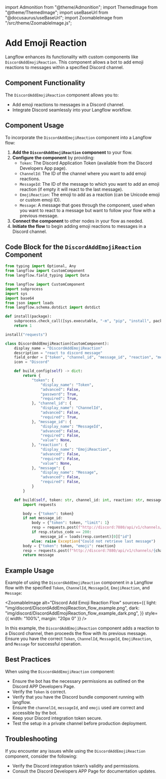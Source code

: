 import Admonition from "@theme/Admonition";
import ThemedImage from "@theme/ThemedImage";
import useBaseUrl from "@docusaurus/useBaseUrl";
import ZoomableImage from "/src/theme/ZoomableImage.js";

# Add Emoji Reaction

Langflow enhances its functionality with custom components like `DiscordAddEmojiReaction`. This component allows a bot to add emoji reactions to messages within a specified Discord channel.

## Component Functionality

<Admonition type="tip" title="Component Functionality">

The `DiscordAddEmojiReaction` component allows you to:

- Add emoji reactions to messages in a Discord channel.
- Integrate Discord seamlessly into your Langflow workflow.

</Admonition>

## Component Usage

To incorporate the `DiscordAddEmojiReaction` component into a Langflow flow:

1. **Add the `DiscordAddEmojiReaction` component** to your flow.
2. **Configure the component** by providing:
   - `Token`: The Discord Application Token (available from the Discord Developers App page).
   - `ChannelId`: The ID of the channel where you want to add emoji reactions.
   - `MessageId`: The ID of the message to which you want to add an emoji reaction (if empty it will react to the last message).
   - `EmojiReaction`: The emoji to add as a reaction (can be Unicode emoji or custom emoji ID).
   - `Message`: A message that goes through the component, used when you want to react to a message but want to follow your flow with a previous message.
3. **Connect the component** to other nodes in your flow as needed.
4. **Initiate the flow** to begin adding emoji reactions to messages in a Discord channel.

## Code Block for the `DiscordAddEmojiReaction` Component

```python
from typing import Optional, Any
from langflow import CustomComponent
from langflow.field_typing import Data

from langflow import CustomComponent
import subprocess
import sys
import base64
from json import loads
from langflow.schema.dotdict import dotdict

def install(package):
    subprocess.check_call([sys.executable, "-m", "pip", "install", package])
    return 1

install("requests")

class DiscordAddEmojiReaction(CustomComponent):
    display_name = "DiscordAddEmojiReaction"
    description = "react to discord message"
    field_order = ["token", "channel_id", "message_id", "reaction", "message"]
    icon = "Discord"

    def build_config(self) -> dict:
        return {
            "token": {
                "display_name": "Token",
                "advanced": False,
                "password": True,
                "required": True,
            }, "channel_id": {
                "display_name": "ChannelId",
                "advanced": False,
                "required": True,
            }, "message_id": {
                "display_name": "MessageId",
                "advanced": False,
                "required": False,
                "value": None,
            }, "reaction": {
                "display_name": "EmojiReaction",
                "advanced": False,
                "required": False,
                "value": None,
            }, "message": {
                "display_name": "Message",
                "advanced": False,
                "required": False,
            }
        }

    def build(self, token: str, channel_id: int, reaction: str, message: str, message_id: Optional[int] = None) -> str:
        import requests

        body = {"token": token}
        if not message_id:
            body = {"token": token, "limit": 1}
            resp = requests.post(f"http://discord:7880/api/v1/channels/{channel_id}/get_messages", json=body)
            if resp.status_code == 200:
                message_id = loads(resp.content)[0]["id"]
            else: raise Exception("Could not retrieve last message")
        body = {"token": token, "emoji": reaction}
        resp = requests.post(f"http://discord:7880/api/v1/channels/{channel_id}/react/{message_id}", json=body)
        return message
```

## Example Usage

<Admonition type="info" title="Example Usage">

Example of using the `DiscordAddEmojiReaction` component in a Langflow flow with the specified `Token`, `ChannelId`, `MessageId`, `EmojiReaction`, and `Message`:

<ZoomableImage
  alt="Discord Add Emoji Reaction Flow"
  sources={{
    light: "img/discord/DiscordAddEmojiReaction_flow_example.png",
    dark: "img/discord/DiscordAddEmojiReaction_flow_example_dark.png",
  }}
  style={{ width: "100%", margin: "20px 0" }}
/>

In this example, the `DiscordAddEmojiReaction` component adds a reaction to a Discord channel, then proceeds the flow with its previous message. Ensure you have the correct `Token`, `ChannelId`, `MessageId`, `EmojiReaction`, and `Message` for successful operation.

</Admonition>

## Best Practices

<Admonition type="tip" title="Best Practices">

When using the `DiscordAddEmojiReaction` component:

- Ensure the bot has the necessary permissions as outlined on the Discord APP Developers Page.
- Verify the `Token` is correct.
- Verify that you have the Discord bundle component running with langflow.
- Ensure the `channelId`, `messageId`, and `emoji` used are correct and accessible by the bot.
- Keep your Discord integration token secure.
- Test the setup in a private channel before production deployment.

</Admonition>

## Troubleshooting

<Admonition type="caution" title="Troubleshooting">

If you encounter any issues while using the `DiscordAddEmojiReaction` component, consider the following:

- Verify the Discord integration token’s validity and permissions.
- Consult the Discord Developers APP Page for documentation updates.

</Admonition>
